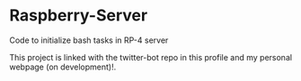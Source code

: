# Raspberry-Server
Code to initialize bash tasks in RP-4 server

This project is linked with the twitter-bot repo in this profile and my personal webpage (on development)!.
